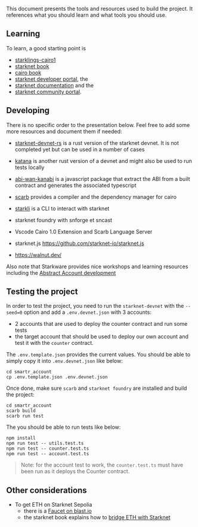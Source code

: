 This document presents the tools and resources used to build the project. It
references what you should learn and what tools you should use.

## Learning

To learn, a good starting point is
- [starklings-cairo1](https://github.com/shramee/starklings-cairo1.git)
- [starknet book](https://book.starknet.io/)
- [cairo book](https://book.cairo-lang.org/)
- [starknet developer portal](https://www.starknet.io/en/developers), the
- [starknet documentation](https://docs.starknet.io/documentation/) and the
- [starknet community portal](https://community.starknet.io/).

## Developing

There is no specific order to the presentation below. Feel free to add some
more resources and document them if needed:

- [starknet-devnet-rs](./resources/devnet-rs.md) is a rust version of the
  starknet devnet. It is not completed yet but can be used in a number of cases
- [katana](https://book.dojoengine.org/toolchain/katana/overview) is another
  rust version of a devnet and might also be used to run tests locally
- [abi-wan-kanabi](./resources/abi-wan-kanabi.md) is a javascript package that
  extract the ABI from a built contract and generates the associated typescript
- [scarb](./resources/scarb.md) provides a compiler and the dependency manager
  for cairo
- [starkli](./resources/starkli.md) is a CLI to interact with starknet

- starknet foundry with snforge et sncast
- Vscode Cairo 1.0 Extension and Scarb Language Server
- starknet.js https://github.com/starknet-io/starknet.js
- https://walnut.dev/

Also note that Starkware provides nice workshops and learning resources
including the [Abstract Account development](https://github.com/starknet-edu/aa-workshop)

## Testing the project

In order to test the project, you need to run the `starknet-devnet` with the
`--seed=0` option and add a `.env.devnet.json` with 3 accounts:
- 2 accounts that are used to deploy the counter contract and run some tests
- the target account that should be used to deploy our own account and test it
  with the `counter` contract.

The `.env.template.json` provides the current values. You should be able to
simply copy it into `.env.devnet.json` like below:

```shell
cd smartr_account
cp .env.template.json .env.devnet.json
```

Once done, make sure `scarb` and `starknet foundry` are installed and build the
project:

```shell
cd smartr_account
scarb build
scarb run test
```

The you should be able to run tests like below:

```shell
npm install
npm run test -- utils.test.ts
npm run test -- counter.test.ts
npm run test -- account.test.ts
```

> Note: for the account test to work, the `counter.test.ts` must have been run
> as it deploys the Counter contract.

## Other considerations

- To get ETH on Starknet Sepolia
  - there is a [Faucet on blast.io](https://blastapi.io/faucets/starknet-sepolia-eth)
  - the starknet book explains how to
    [bridge ETH with Starknet](https://book.starknet.io/ch02-05-01-start-with-sepolia.html)
